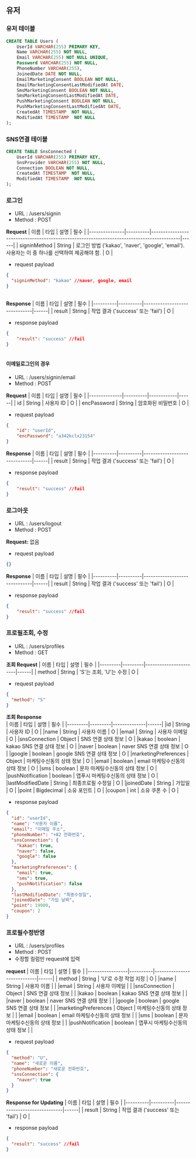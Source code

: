 ## 유저

### 유저 테이블
```sql
CREATE TABLE Users (
    UserId VARCHAR(255) PRIMARY KEY,
    Name VARCHAR(255) NOT NULL,
    Email VARCHAR(255) NOT NULL UNIQUE,
    Password VARCHAR(255) NOT NULL,
    PhoneNumber VARCHAR(255),
    JoinedDate DATE NOT NULL,
    EmailMarketingConsent BOOLEAN NOT NULL,
    EmailMarketingConsentLastModifiedAt DATE,
    SmsMarketingConsent BOOLEAN NOT NULL,
    SmsMarketingConsentLastModifiedAt DATE,
    PushMarketingConsent BOOLEAN NOT NULL,
    PushMarketingConsentLastModifiedAt DATE,
    CreatedAt TIMESTAMP  NOT NULL,
    ModifiedAt TIMESTAMP  NOT NULL
);
```

### SNS연결 테이블
```sql
CREATE TABLE SnsConnected (
    UserId VARCHAR(255) PRIMARY KEY,
    SnsProvider VARCHAR(255) NOT NULL,
    Connection BOOLEAN NOT NULL,
    CreatedAt TIMESTAMP  NOT NULL,
    ModifiedAt TIMESTAMP  NOT NULL
);
```

### 로그인
 - URL : /users/signin
 - Method : POST

**Request**
| 이름          | 타입     | 설명                                                                                       | 필수 |
|---------------|----------|------------------------------------------------------------------------------------------|------|
| signinMethod  | String   | 로그인 방법 ('kakao', 'naver', 'google', 'email'). 사용자는 이 중 하나를 선택하여 제공해야 함. | O    |

 - request payload
```json
{
  "signinMethod": "kakao" //naver, google, email
}
    
```

**Response**
| 이름     | 타입     | 설명                           | 필수 |
|----------|----------|------------------------------|------|
| result   | String   | 작업 결과 ('success' 또는 'fail') | O    |

 - response payload
```json
{
    "result": "success" //fail
}
    
```

#### 이메일로그인의 경우
 - URL : /users/signin/email
 - Method : POST

**Request**
| 이름         | 타입     | 설명         | 필수 |
|--------------|----------|------------|------|
| id           | String   | 사용자 ID     | O    |
| encPassword  | String   | 암호화된 비밀번호 | O    |

 - request payload
```json
{
    "id": "userId",
    "encPassword": "a342kclx23154"    
}
```

**Response**
| 이름     | 타입     | 설명                           | 필수 |
|----------|----------|------------------------------|------|
| result   | String   | 작업 결과 ('success' 또는 'fail') | O    |

 - response payload
```json
{
    "result": "success" //fail
}
```

### 로그아웃
 - URL : /users/logout
 - Method : POST

**Request:** 없음

 - request payload
```json
{}
```

**Response**
| 이름     | 타입     | 설명                           | 필수 |
|----------|----------|------------------------------|------|
| result   | String   | 작업 결과 ('success' 또는 'fail') | O    |

 - response payload
```json
{
    "result": "success" //fail
}
```

### 프로필조회, 수정
 - URL : /users/profiles
 - Method : GET

**조회 Request**
| 이름    | 타입    | 설명  | 필수 |
|---------|---------|-----------------------|------|
| method  | String  | 'S'는 조회, 'U'는 수정 | O    |

 - request payload
```json
{
  "method": "S"
}
```

**조회 Response**  
| 이름    | 타입    | 설명  | 필수 |
|---------|---------|--------------|------|
|id       | String   | 사용자 ID          | O     |
|name       | String   | 사용자 이름       | O     |
|email       | String   | 사용자 이메일     | O     |
|snsConnection | Object   | SNS 연결 상태 정보 | O    |
|kakao | boolean   | kakao SNS 연결 상태 정보 |  O   |
|naver | boolean   | naver SNS 연결 상태 정보 |  O   |
|google | boolean   | google SNS 연결 상태 정보 | O    |
|marketingPreferences | Object   | 마케팅수신동의 상태 정보 |  O   |
|email | boolean   | email 마케팅수신동의 상태 정보 | O    |
|sms | boolean   | 문자 마케팅수신동의 상태 정보 | O    |
|pushNotification | boolean   | 앱푸시 마케팅수신동의 상태 정보 | O    |
|lastModifiedDate | String   | 최종프로필 수정일 | O    |
|joinedDate | String   | 가입일 | O    |
|point | Bigdecimal   | 소유 포인트 | O    |
|coupon | int   | 소유 쿠폰 수 | O    |

 - response payload
```json
{
  "id": "userId",
  "name": "사용자 이름",
  "email": "이메일 주소",
  "phoneNumber": "+82 전화번호",
  "snsConnection": {
    "kakao": true,
    "naver": false,
    "google": false
  },
  "marketingPreferences": {
    "email": true,
    "sms": true,
    "pushNotification": false
  },
  "lastModifiedDate": "최종수정일",
  "joinedDate": "가입 날짜",
  "point": 19900,
  "coupon": 2
}
```

### 프로필수정반영
 - URL : /users/profiles
 - Method : POST
 - 수정할 컬럼만 request에 입력

**request** 
| 이름            | 타입     | 설명                         | 필수 |
|-----------------|----------|----------------------------|------|
| method          | String   | 'U'로 수정 작업 지정            | O    |
|name       | String   | 사용자 이름       |      |
|email       | String   | 사용자 이메일     |     |
|snsConnection | Object   | SNS 연결 상태 정보 |     |
|kakao | boolean   | kakao SNS 연결 상태 정보 |    |
|naver | boolean   | naver SNS 연결 상태 정보 |    |
|google | boolean   | google SNS 연결 상태 정보 |    |
|marketingPreferences | Object   | 마케팅수신동의 상태 정보 |     |
|email | boolean   | email 마케팅수신동의 상태 정보 |    |
|sms | boolean   | 문자 마케팅수신동의 상태 정보 |    |
|pushNotification | boolean   | 앱푸시 마케팅수신동의 상태 정보 |    |

 - request payload
```json
{
  "method": "U",
  "name": "새로운 이름",
  "phoneNumber": "새로운 전화번호",
  "snsConnection": {
    "naver": true
  }
}
```

**Response for Updating**
| 이름     | 타입     | 설명                           | 필수 |
|----------|----------|------------------------------|------|
| result   | String   | 작업 결과 ('success' 또는 'fail') | O    |

 - response payload
```json
{
  "result": "success" //fail
}
```